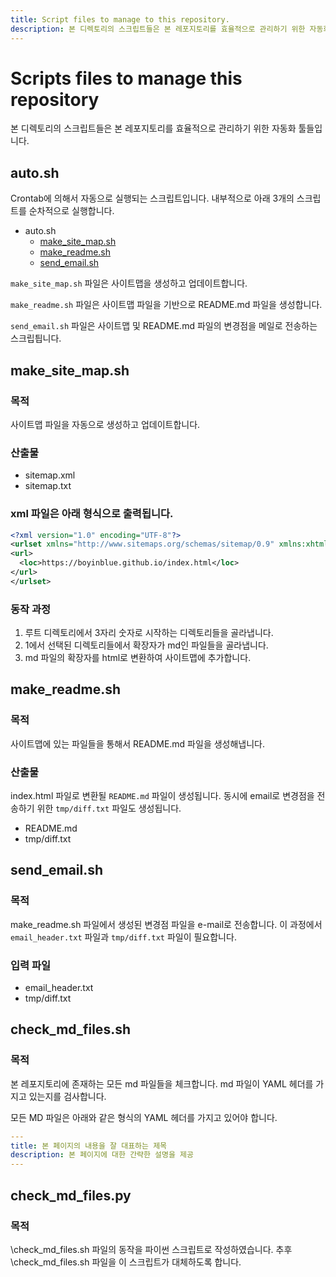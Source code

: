 ```yaml
---
title: Script files to manage to this repository.
description: 본 디렉토리의 스크립트들은 본 레포지토리를 효율적으로 관리하기 위한 자동화 툴들입니다.
---
```



Scripts files to manage this repository
===


본 디렉토리의 스크립트들은 본 레포지토리를 효율적으로 관리하기 위한 자동화 툴들입니다. 


auto.sh
---


Crontab에 의해서 자동으로 실행되는 스크립트입니다. 
내부적으로 아래 3개의 스크립트를 순차적으로 실행합니다.


- auto.sh
  - [make\_site\_map.sh](#make\_site\_mapsh)
  - [make\_readme.sh](#make\_readmesh)
  - [send\_email.sh](#send\_emailsh)


<code>make\_site\_map.sh</code> 파일은 사이트맵을 생성하고 업데이트합니다. 


<code>make\_readme.sh</code> 파일은 사이트맵 파일을 기반으로 README.md 파일을 생성합니다.


<code>send\_email.sh</code> 파일은 사이트맵 및 README.md 파일의 변경점을 메일로 전송하는 스크립틥니다.


make\_site\_map.sh
---


### 목적


사이트맵 파일을 자동으로 생성하고 업데이트합니다. 


### 산출물


- sitemap.xml
- sitemap.txt


### xml 파일은 아래 형식으로 출력됩니다.


```xml
<?xml version="1.0" encoding="UTF-8"?>
<urlset xmlns="http://www.sitemaps.org/schemas/sitemap/0.9" xmlns:xhtml="http://www.w3.org/1999/xhtml">
<url>
  <loc>https://boyinblue.github.io/index.html</loc>
</url>
</urlset>
```


### 동작 과정


1. 루트 디렉토리에서 3자리 숫자로 시작하는 디렉토리들을 골라냅니다. 
2. 1에서 선택된 디렉토리들에서 확장자가 md인 파일들을 골라냅니다.
3. md 파일의 확장자를 html로 변환하여 사이트맵에 추가합니다.


make\_readme.sh
---


### 목적


사이트맵에 있는 파일들을 통해서 README.md 파일을 생성해냅니다. 


### 산출물


index.html 파일로 변환될 <code>README.md</code> 파일이 생성됩니다.
동시에 email로 변경점을 전송하기 위한 <code>tmp/diff.txt</code> 파일도 생성됩니다.


- README.md
- tmp/diff.txt


send\_email.sh
---


### 목적


make\_readme.sh 파일에서 생성된 변경점 파일을 e-mail로 전송합니다.
이 과정에서 <code>email\_header.txt</code> 파일과 
<code>tmp/diff.txt</code> 파일이 필요합니다. 


### 입력 파일


- email\_header.txt
- tmp/diff.txt


check\_md\_files.sh
---


### 목적


본 레포지토리에 존재하는 모든 md 파일들을 체크합니다. 
md 파일이 YAML 헤더를 가지고 있는지를 검사합니다. 


모든 MD 파일은 아래와 같은 형식의 YAML 헤더를 가지고 있어야 합니다.


```yaml
---
title: 본 페이지의 내용을 잘 대표하는 제목
description: 본 페이지에 대한 간략한 설명을 제공
---
```


check\_md\_files.py
---


### 목적


\check\_md\_files.sh 파일의 동작을 파이썬 스크립트로 작성하였습니다. 
추후 \check\_md\_files.sh 파일을 이 스크립트가 대체하도록 합니다.



